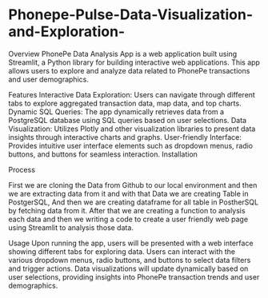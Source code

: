 # Phonepe-Pulse-Data-Visualization-and-Exploration-

Overview
PhonePe Data Analysis App is a web application built using Streamlit, a Python library for building interactive web applications. This app allows users to explore and analyze data related to PhonePe transactions and user demographics.

Features
Interactive Data Exploration: Users can navigate through different tabs to explore aggregated transaction data, map data, and top charts.
Dynamic SQL Queries: The app dynamically retrieves data from a PostgreSQL database using SQL queries based on user selections.
Data Visualization: Utilizes Plotly and other visualization libraries to present data insights through interactive charts and graphs.
User-friendly Interface: Provides intuitive user interface elements such as dropdown menus, radio buttons, and buttons for seamless interaction.
Installation

Process

First we are cloning the Data from Github to our local environment and then we are extracting data from it and with that Data we are creating Table in PostgerSQL,
And then we are creating dataframe for all table in PostherSQL by fetching data from it. After that we are creating a function to analysis each data and then we writing 
a code to create a user friendly web page using Streamlit to analysis those data.

Usage
Upon running the app, users will be presented with a web interface showing different tabs for exploring data.
Users can interact with the various dropdown menus, radio buttons, and buttons to select data filters and trigger actions.
Data visualizations will update dynamically based on user selections, providing insights into PhonePe transaction trends and user demographics.
